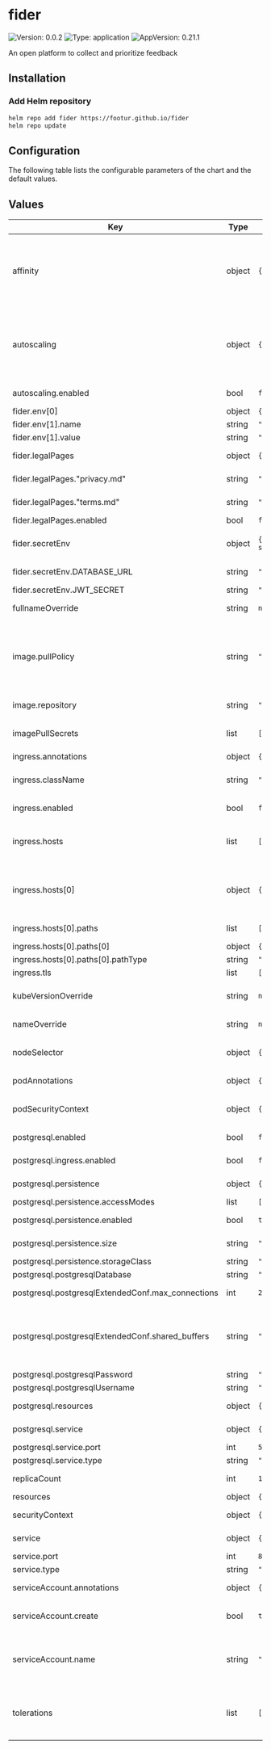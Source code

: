 # fider

![Version: 0.0.2](https://img.shields.io/badge/Version-0.0.2-informational?style=flat-square) ![Type: application](https://img.shields.io/badge/Type-application-informational?style=flat-square) ![AppVersion: 0.21.1](https://img.shields.io/badge/AppVersion-0.21.1-informational?style=flat-square)

An open platform to collect and prioritize feedback

## Installation

### Add Helm repository

```bash
helm repo add fider https://footur.github.io/fider
helm repo update
```

## Configuration

The following table lists the configurable parameters of the chart and the default values.

## Values

| Key | Type | Default | Description |
|-----|------|---------|-------------|
| affinity | object | `{}` | Defines rules for pod scheduling based on node or pod properties, allowing for affinity (preferred) or anti-affinity (avoidance) relationships between pods and nodes |
| autoscaling | object | `{"enabled":false,"maxReplicas":100,"minReplicas":1,"targetCPUUtilizationPercentage":80}` | Automatically adjusts the number of replicas of a deployment or a replica set based on predefined metrics or custom rules to handle varying workload demands |
| autoscaling.enabled | bool | `false` | Create a HPA for the server deployment |
| fider.env[0] | object | `{"name":"BASE_URL","value":"https://feedback.yourdomain.com"}` | Public Host Name |
| fider.env[1].name | string | `"EMAIL_NOREPLY"` |  |
| fider.env[1].value | string | `"noreply@yourdomain.com"` |  |
| fider.legalPages | object | `{"enabled":false,"privacy.md":"bar","terms.md":"foo"}` | https://fider.io/docs/how-to-show-legal-pages |
| fider.legalPages."privacy.md" | string | `"bar"` | Write your own Privacy Policy in Markdown here |
| fider.legalPages."terms.md" | string | `"foo"` | Write your own Terms of Service in Markdown here |
| fider.legalPages.enabled | bool | `false` | Enables legal pages |
| fider.secretEnv | object | `{"DATABASE_URL":"postgres://fider:s0m3g00dp4ssw0rd@db:5432/fider?sslmode=disable","JWT_SECRET":"VERY_STRONG_SECRET_SHOULD_BE_USED_HERE"}` | These environment variables are stored in a Kubernetes secret |
| fider.secretEnv.DATABASE_URL | string | `"postgres://fider:s0m3g00dp4ssw0rd@db:5432/fider?sslmode=disable"` | Connection string to the PostgreSQL database |
| fider.secretEnv.JWT_SECRET | string | `"VERY_STRONG_SECRET_SHOULD_BE_USED_HERE"` | Use a 512-bit secret here |
| fullnameOverride | string | `nil` | Override the fully qualified app name |
| image.pullPolicy | string | `"IfNotPresent"` | "IfNotPresent" to pull the image if no image with the specified tag exists on the node, "Always" to always pull the image or "Never" to try and use pre-pulled images |
| image.repository | string | `"getfider/fider"` | Repository to pull fider image from |
| imagePullSecrets | list | `[]` | Names of the Kubernetes secrets for imagePullSecrets |
| ingress.annotations | object | `{}` | Ingress annotations |
| ingress.className | string | `""` | The name of the Ingress Class associated with the ingress |
| ingress.enabled | bool | `false` | If `true``, an Ingress is created |
| ingress.hosts | list | `[{"host":"fider.local","paths":[{"path":"/","pathType":"prefix"}]}]` | Domain name Kubernetes Ingress rule looks for. Set it to the domain Fider will be hosted on |
| ingress.hosts[0] | object | `{"host":"fider.local","paths":[{"path":"/","pathType":"prefix"}]}` | List of domain names Kubernetes Ingress rule looks for. Set it to the domains in which Fider will be hosted on |
| ingress.hosts[0].paths | list | `[{"path":"/","pathType":"prefix"}]` | List of paths to use in Kubernetes Ingress rules |
| ingress.hosts[0].paths[0] | object | `{"path":"/","pathType":"prefix"}` | Path to use in the Ingress |
| ingress.hosts[0].paths[0].pathType | string | `"prefix"` | Ingress path type |
| ingress.tls | list | `[]` | Ingress TLS settings |
| kubeVersionOverride | string | `nil` | Override the version of Kubernetes being used in a cluster |
| nameOverride | string | `nil` | Override the name of the chart |
| nodeSelector | object | `{}` | Selects the nodes where a pod can be scheduled based on node labels |
| podAnnotations | object | `{}` | Key-value metadata for individual pods |
| podSecurityContext | object | `{}` | Defines the security settings and privileges for a pod |
| postgresql.enabled | bool | `false` | Enable the PostgreSQL subchart? |
| postgresql.ingress.enabled | bool | `false` | Set up ingress for external access (optional) |
| postgresql.persistence | object | `{"accessModes":["ReadWriteOnce"],"enabled":true,"size":"8Gi","storageClass":"standard"}` | Persistent volume configuration |
| postgresql.persistence.accessModes | list | `["ReadWriteOnce"]` | Set the access modes |
| postgresql.persistence.enabled | bool | `true` | Enables persistent storage |
| postgresql.persistence.size | string | `"8Gi"` | Set the size of the persistent volume |
| postgresql.persistence.storageClass | string | `"standard"` | Set the storage class |
| postgresql.postgresqlDatabase | string | `"mydatabase"` | PostgreSQL database |
| postgresql.postgresqlExtendedConf.max_connections | int | `200` | Maximum of DB connections |
| postgresql.postgresqlExtendedConf.shared_buffers | string | `"256MB"` | Shared buffers are a dedicated portion of memory used to cache frequently accessed data and improve database performance |
| postgresql.postgresqlPassword | string | `"mypassword"` | PostgreSQL password |
| postgresql.postgresqlUsername | string | `"myuser"` | PostgreSQL username |
| postgresql.resources | object | `{}` | Kubernetes ressources configuration |
| postgresql.service | object | `{"port":5432,"type":"ClusterIP"}` | Kubernetes service configuration |
| postgresql.service.port | int | `5432` | PostgreSQL port |
| postgresql.service.type | string | `"ClusterIP"` | The service type |
| replicaCount | int | `1` | The number of replicas to create |
| resources | object | `{}` | Kubernetes resources |
| securityContext | object | `{}` | Fider Container-level security-context |
| service | object | `{"port":80,"type":"ClusterIP"}` | Kubernetes service configuration |
| service.port | int | `80` | The HTTP service port |
| service.type | string | `"ClusterIP"` | The service type |
| serviceAccount.annotations | object | `{}` | Annotations to add to the service account |
| serviceAccount.create | bool | `true` | Specifies whether a service account should be created |
| serviceAccount.name | string | `""` | The name of the service account to use. If not set and create is true, a name is generated using the fullname template |
| tolerations | list | `[]` | Allows a pod to tolerate or ignore specific node taints, enabling it to be scheduled on tainted nodes |
